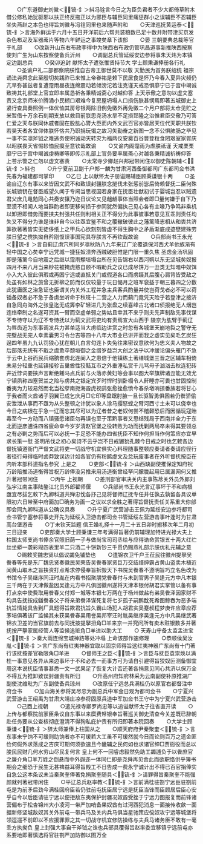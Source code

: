 <!-- { "loadSidebar": true } -->
　　○广东道御史刘徽＜锍-釒＞紏冯铨言今日之为臣负君者不少大都倚草附木借公修私始犹驱邪以扶正终反拖正以为邪臣与辅臣同里痛惩群小之误辅臣不忍辅臣坐失燕赵之本色也得旨刘徽与冯铨同里也来随声附和
　　○天津巡抚黄运泰＜锍-釒＞言海外鲜运于六月十五日开洋前后六帮共装粮数已足十数并附带津买京发杂色布疋及军器蓆片等物六年鲜运之事竣矣章下该部
　　○晏  三朝要典总裁等官于礼部
　　○改新升山东右布政李得中为陕西右布政仍管巩昌道事新推陕西按察使刘广生为山东按察使备兵沂州
　　○调副总兵管延绥安边参将事朱天炜为本镇定边副总兵
　　○癸卯追封  献怀太子遣张惟贤持节大  学士顾秉谦捧册各行礼
　　○圣谕户礼二部都察院朕惟自古帝王御世莫不以敬  天勤民为首务朕绍统  祖宗诵法尧舜念此至殷切矣践祚已来惟上帝眷祐是赖下民居食是怀乃今春入夏异灾频仍亢旱弥甚兹者复遭霪雨昼夜连绵震动若倾滂沱若注克谨天戒恐惧靡宁已于宫中竭诚致祷其礼部堂上官宜即率属恳祈各秉精诚斋心对越仰答  上天示儆之意勿以虚文塞责又念京师米价腾涌小民糊口艰难今复房屋坍塌人口损伤朕甚悯焉即著五城御史上紧行查具奏照例一体优恤其房号银两除旧例免徵外再免徵二个月户部将太仓见贮之米暂借十万余石刻期支放以救目前朕思尧汤水旱不足损郅隆之治惟君臣交儆乃可答仁爱之天与朕同休戚者固在股肱心膂大臣而内外文武百官亦皆居天位代天职共朕钦若昊天者各宜仰体朕怀恪共乃职捐玩愒之故习矢勤奋之新图一念不公惧肺肠之毕见一事不实凛斧钺之难逃务使积诚动天转灾为福两仪安奠百谷豊登粒食罔艰室家胥庆以昭朕畏天省惕轸恤民瘼至意钦哉故谕
　　○又谕内阁霪雨为虐朕祗谨  天戒栗栗靡宁已于宫中竭诚虔祷卿等即传示礼部上官务要率属斋心对越各秉精诚祈祷仰答  上苍示警之仁勿以虚文塞责
　　○太常寺少卿赵兴邦冠带闲住以御史陈朝辅＜锍-釒＞紏也
　　○升宁夏前卫副千户郑一麟为甘肃河西备御都司广东都司佥书洪先春为福建都司掌印
　　○乙巳  上以献怀太子册谥赐辅臣顾秉谦银十两
　　○圣谕自辽东有事以来皆因文武不和致误封疆朕念挞伐未张惩前毖后倚赖督抚二臣何殊长城锁钥在督臣威望久闻于专阃当思视国若身家在抚臣壮猷初试于婴城岂忍以贼遗君父庶几黾勉同心共奏安攘乃迩日议论又见龃龉事体当照会者即□量何嫌于自下乃至漠不相闻人地当斟酌者即更移何损于参同犹然偏执己见心各有主喙乃争鸣非乘机以卸担即借势而要挟夫封强共任则利相关正不得分为此事彼事若意见互乖则责任均失又不得分为谁是谁非自今以往亟宜鉴不和之覆辙破彼此之藩篱降志相从和衷共济筭欲著著皆实无徒侈纸上之甲兵心欲刻刻皆虚不得生胸中之矛盾渐底成迹懋建殊劳朕日望之傥执拗自矜刚愎误事国宪具存朕言不再钦哉故谕
　　○兵部尚书王永光＜锍-釒＞言自蓟辽虏穴所同岁凛秋防八九年来辽广沦覆退保河西犬羊他族渐有轻中国之心矣幸宁远凭城一捷狂奴溃奔西贼破胆惟是门限一重久焦  圣虑金汤巩固即是藩篱今自地震之后继以霪雨頺垣塌台所在见告锦右以西河朔以东无坚城矣奴报四月不来八月当来粆花被掩虎憝自顾不暇助兵之议已成尽饼万一丑类无知暗中奴饵小入大入彼此俱瑕或再困宁远或直抵关门或假道各口而虏蹑其后腹心肩背皆受敌之处虽有如林之旅曾无折柳之防而仅仅较量于玩日愒月之班军裒益于朝三暮四之分数此犹庸医之治急证也臣谓关内关外工程并急主兵客兵酌量并使岂荷戈者必不可以荷锸备奴者必不急于备虏坐听命于秋班十二营之人力而蓟门竟凭天险乎若登津之接济自急同舟海外之张皇迄无成筭李矿轻进几为张盘之续喜峰古北诸口侦报绝无人烟岂连络牵制之名遂可资其一臂而空虚单弱之势姑且幸其不来乎则夫先声制敌先事伐谋不专恃守以为辽不专恃抚以为蓟文武将吏均有责焉宣大山西于  陵京为肱臂于蓟辽为唇齿近为东事调发兵力甚单适当大虏临边讲赏之时忽有各城堡天崩地裂之警守无完壁战无完人幸素囊男习令台吉等四十八年大市业已讲开而我之虚实见矣毛乞炭狂逞四年虽九九认罚狼心犹在朝儿白言勾连卜失兔往来密议意欲何为忠义夫人物故之后部落无统有不戢之虞惫卒颓垣御之金缯岁益岂大创之法乎以冲缓论偏头雁门不急于云中上谷而民兵缩朒套虏北连阑入之患倍于他镇练土著缮城堡三晋之区辅车相倚未易分轻重也延镇接轸吉巢酋性狡黠互市之外垂涶私赏千儿骂母子汹汹去秋连犯砖井近悖词要挟声言断绝餧马点兵前与火落赤黄妇等会事以图大举旗牌诸丑能无效尤宁镇夙称四塞贺兰之险与虏共之银定宾歹时悍时驯卧榻令人鼾睡亦可畏也甘固控制番夷为力较易然而北当松孽南扼海酋虎视鸱张愈挫愈愤今春杀墩哨掠番族若将甘心于我者而火酋诸子羽翼已成乞庆月□它印等盘踞肘腋一旦长驱智勇俱困若仍餋骄偷安泄泄从事而不亟为从头整顿之计犹以象人涂马撄怒螳之臂河西寸土未可以侥幸也今日之病根在乎急一辽而忘其尽可以为辽者昔之老奴何尝不稽颡恐后而因循玩寇贻毒至今一方动而八镇骚愿诸臣勿再误也至于策黔事者又思结残局于西南并全力于东北而逆彦逋诛四省疲命幸今岁岁清赵官堡之役转败为功而抚剿两局卒未得其要领总之有必剿之势而后可以必抚一手足恐不能办四省抚臣不知作何担当作何策应亦宜早求长策一慰  圣明吊伐之初心矣诗不云乎岂不日戒玁狁孔棘今日戒之时也乞敕各边督抚镇道衙门严督文武将吏一切战守机宜俱实心料理随事整顿应奏请者奏请应径行者径行毋得临时卤莽致误边计如各官仍有粉餙虚文及怠玩废事者在外听督抚按臣在内听本部科道指名参究  上是之
　　○吏部＜锍-釒＞山西缺副使推保定知府祝万龄陪推汤道衡得旨祝万龄俸没另推来用汤道衡曾经拏问朦胧起用已属漏网何又推升著冠带闲住
　　○丙午  上视朝
　　○差刑部官审决关内主事陈荩关外员外郎刘弘宇江南主事陆鏊江北员外郎翟师偃
　　○兵部尚书王永光言辽事坏于不和病根亟宜尽拔乞敕下九卿科道共殚忠忱各抒己见将督师辽抚专任并任孰去孰留各具议单限初六日带至中府面加□确务为画一之议以求全胜之著得旨督抚责任关系重大你部即会同九卿科道从公确议具奏
　　○升宁夏广武营游击王佩为延绥安边参将都司佥书管宁塞参将事史开先为延绥入卫游击都司佥书管延绥左营游击事叶逢时为甘肃高台堡游击
　　○丁未钦天监题  信王婚礼择十一月二十五日卯时搬移次年二月初三日迎亲
　　○吏部奏大学士顾秉谦三年考满得旨著仍前辅理加特进光禄大夫上柱国太师支尚书俸余官照旧荫一子与做尚宝司司丞给与应得诰命赏银五十两大红纻丝坐蟒一袭彩叚四表里羊二只酒二十饼新钞三千贯仍赐燕礼部示朕优礼元辅之意
　　○赐敕奖魏忠贤以倡议蠲免铺垫也
　　○遣锦衣卫千户王莅民往徽州提拏吴餋春等先是东厂魏忠贤奏徽民吴荣告吴餋春家资巨万交结缙绅霸占黄山盗卖木植近闻黄山取木之旨挟资打点希求停侵奉旨拆毁天下书院吴餋春不遵明旨巧立名色改为书馆令子吴继序同汪时胤在内看书招聚朋党餋春付与未到官男子吴逢元方中凡本银三千两在于天津做盐因吴逢元方中凡俱回徽州遂将天津本银付胡君实掌管以备有事打点京中使费取用餋春又付郑一城等本银七万两在于杨州做盐有弟吴餋泽因家财不均具告抚按成讎餋春父子将亲弟餋泽谋死复将七岁孤子嗣鹏酖死希图鲸吞为恶多端抗旨情毙具告到厂具题得旨欺君抗旨久霸山场犯人胡君实吴蹇叔程梦庚许应章应荐茅培俱著该厂监候其未获吴餋春吴用誉吴邦宰汪时胤吴继序吴逢元方中凡吴继武著锦衣卫差的当官旗前去与同抚按提拏扭角□羊来京一并究问所有卖木赃银数多并著抚按严拏家属经管人等监候追赃角□羊进以助大工
　　○  天寿山守备太监孟进宝＜锍-釒＞奏大雨连绵宝城神路等处冲塌  上命该部作速修理
　　○恭顺侯吴汝胤＜锍-釒＞言广东尚有红夷神器宜取以固京师得旨这红夷神器广东尚有十门著行该抚按差官勒限角□羊进
　　○督师王之臣＜锍-釒＞言臣与抚臣袁崇焕以满桂一事意见各异从来边事坏于不和必去一而事方可为请自引避得旨狡奴叵测备御宜周这本说抚臣情事甚悉一文一武果足了恢复大计否还著各捐意见同心共济以保万全不得互为推卸致误封疆责有所归
　　○升高州府知府林采为云南副使补原推湖广副使沈维毗为广东副使备兵琼州
　　○改原任宁远总兵满桂仍以原官右都督注中府佥书
　　○加山海关参将吴尽忠为副总兵中军金日观为都司佥书
　　○宁夏兴武营游击王绍禹为甘肃大靖庄凉参将固原兵道中军加佥书王守中为宁夏兴武营游击
　　○己酉上视朝
　　○遣光禄寺卿罗尚忠等以追谥献怀太子往省直开读
　　○上传与都察院前冡臣条议自东事以来糜费帑银奉旨著巡关御史清查今关差既已辞朝赴任务要从公查核彻底澄清不得狥私庇护责有所归即著本院回奏
　　○大学士顾秉谦＜锍-釒＞辞太师兼俸上柱国从之
　　○顺天府府尹秦聚奎＜锍-釒＞言东事未宁饷不可缓则助饷者亦不可缓若大工虽不可缓然就今日而论则百万之遗金匪俭何假外求落成之吉庆可期何须欲速且今畿辅之民何如也求诸官绅□贾衙役而总以朘民民财几何水穷山尽民复何言  皇上何不一回睿虑毅然免助工蠲逋负于以餋庶官之廉介角□羊万姓之倒悬而中外遐迩一体同仁即是尧舜再见舍此而欲职恪供乎簿书期会之细恐于民生无甚禆益耳得旨殿工不日告成一费永宁诚计出不得已百官捐俸实自急公这本条议未当秦聚奎俸著免捐聚奎随具＜锍-釒＞请罪得旨秦聚奎不能强颜就列著冠带闲住
　　○平辽总兵赵率教＜锍-釒＞言前满桂驻劄宁远臣驻劄前屯是为前矛后劲今满桂回府臣若仍驻前屯抚臣居宁远是抚臣当锋而臣顾居后臣心安乎自今以后臣请驻宁远以便拒敌东夷保护封疆况奴酋受挫于宁远力图报复而前锋诸营偏布于松杏锦州大小凌河一带严加哨备果奴酋有过河西犯消息一面接传收歛一面据新修坚城敌奴其关外前屯一带兵马及关内兵马俱当星驰策应傥奴攻宁远等城堡将领逗遛不前即以不应援罪罪之其一切战守机宜修防操练与夫兵马诸务臣不敢有一毫乖方执拗负  皇上封强大事自干斧钺之诛也兵部具覆得旨赵率委宜移镇宁远前屯亦系要地即著慎选将官驻劄严加防御以图万全
